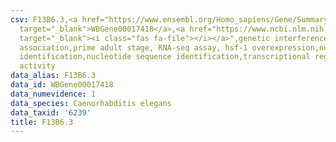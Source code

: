 ```yaml
---
csv: F13B6.3,<a href="https://www.ensembl.org/Homo_sapiens/Gene/Summary?db=core;g=WBGene00017418"
  target="_blank">WBGene00017418</a>,<a href="https://www.ncbi.nlm.nih.gov/pubmed/30894454"
  target="_blank"><i class="fas fa-file"></i></a>",genetic interference,functional
  association,prime adult stage, RNA-seq assay, hsf-1 overexpression,nucleotide sequence
  identification,nucleotide sequence identification,transcriptional regulation,up-regulates
  activity
data_alias: F13B6.3
data_id: WBGene00017418
data_numevidence: 1
data_species: Caenorhabditis elegans
data_taxid: '6239'
title: F13B6.3
---
```

